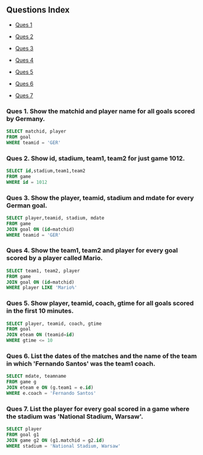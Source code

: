 ## Questions Index

* [Ques 1](#ques-1-show-the-matchid-and-player-name-for-all-goals-scored-by-germany)

* [Ques 2](#ques-2-show-id-stadium-team1-team2-for-just-game-1012)

* [Ques 3](#ques-3-show-the-player-teamid-stadium-and-mdate-for-every-german-goal)

* [Ques 4](#ques-4-show-the-team1-team2-and-player-for-every-goal-scored-by-a-player-called-mario)

* [Ques 5](#ques-5-show-player-teamid-coach-gtime-for-all-goals-scored-in-the-first-10-minutes)

* [Ques 6](#ques-6-list-the-dates-of-the-matches-and-the-name-of-the-team-in-which-fernando-santos-was-the-team1-coach)

* [Ques 7](#ques-7-list-the-player-for-every-goal-scored-in-a-game-where-the-stadium-was-national-stadium-warsaw)


### Ques 1. Show the matchid and player name for all goals scored by Germany.

```sql
SELECT matchid, player
FROM goal
WHERE teamid = 'GER'
```

### Ques 2. Show id, stadium, team1, team2 for just game 1012.

```sql
SELECT id,stadium,team1,team2
FROM game
WHERE id = 1012
```

### Ques 3. Show the player, teamid, stadium and mdate for every German goal.

```sql
SELECT player,teamid, stadium, mdate
FROM game
JOIN goal ON (id=matchid)
WHERE teamid = 'GER'
```

### Ques 4. Show the team1, team2 and player for every goal scored by a player called Mario.

```sql
SELECT team1, team2, player
FROM game
JOIN goal ON (id=matchid)
WHERE player LIKE 'Mario%'
```

### Ques 5. Show player, teamid, coach, gtime for all goals scored in the first 10 minutes.

```sql
SELECT player, teamid, coach, gtime
FROM goal
JOIN eteam ON (teamid=id)
WHERE gtime <= 10
```

### Ques 6. List the dates of the matches and the name of the team in which 'Fernando Santos' was the team1 coach.

```sql
SELECT mdate, teamname
FROM game g
JOIN eteam e ON (g.team1 = e.id)
WHERE e.coach = 'Fernando Santos'
```

### Ques 7. List the player for every goal scored in a game where the stadium was 'National Stadium, Warsaw'.

```sql
SELECT player
FROM goal g1
JOIN game g2 ON (g1.matchid = g2.id)
WHERE stadium = 'National Stadium, Warsaw'
```
